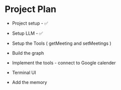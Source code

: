 # Project Plan

- Project setup - ✅
- Setup LLM - ✅
- Setup the Tools
  (
  getMeeting and setMeetings
  )

- Build the graph

- Implement the tools - connect to Google calender

- Terminal UI

- Add the memory

